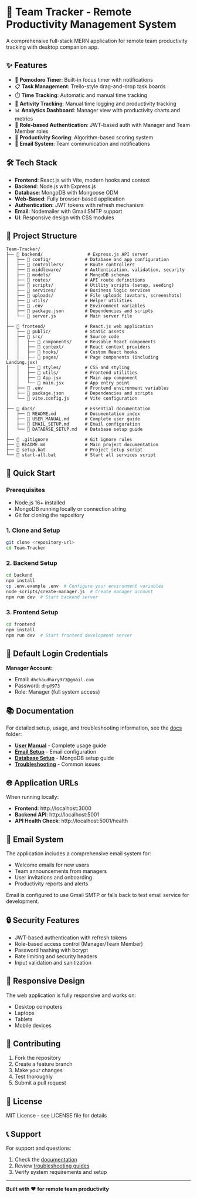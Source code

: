 # 🚀 Team Tracker - Remote Productivity Management System

A comprehensive full-stack MERN application for remote team productivity tracking with desktop companion app.

## ✨ Features

- 🍅 **Pomodoro Timer**: Built-in focus timer with notifications
- 📋 **Task Management**: Trello-style drag-and-drop task boards
- ⏱️ **Time Tracking**: Automatic and manual time tracking
- 📸 **Activity Tracking**: Manual time logging and productivity tracking
- 📊 **Analytics Dashboard**: Manager view with productivity charts and metrics
- 🔐 **Role-based Authentication**: JWT-based auth with Manager and Team Member roles
- 🎯 **Productivity Scoring**: Algorithm-based scoring system
- 📧 **Email System**: Team communication and notifications

## 🛠️ Tech Stack

- **Frontend**: React.js with Vite, modern hooks and context
- **Backend**: Node.js with Express.js
- **Database**: MongoDB with Mongoose ODM
- **Web-Based**: Fully browser-based application
- **Authentication**: JWT tokens with refresh mechanism
- **Email**: Nodemailer with Gmail SMTP support
- **UI**: Responsive design with CSS modules

## 📁 Project Structure

```
Team-Tracker/
├── 📂 backend/                 # Express.js API server
│   ├── 📂 config/             # Database and app configuration
│   ├── 📂 controllers/        # Route controllers
│   ├── 📂 middleware/         # Authentication, validation, security
│   ├── 📂 models/             # MongoDB schemas
│   ├── 📂 routes/             # API route definitions
│   ├── 📂 scripts/            # Utility scripts (setup, seeding)
│   ├── 📂 services/           # Business logic services
│   ├── 📂 uploads/            # File uploads (avatars, screenshots)
│   ├── 📂 utils/              # Helper utilities
│   ├── 📄 .env                # Environment variables
│   ├── 📄 package.json        # Dependencies and scripts
│   └── 📄 server.js           # Main server file
│
├── 📂 frontend/               # React.js web application
│   ├── 📂 public/             # Static assets
│   ├── 📂 src/                # Source code
│   │   ├── 📂 components/     # Reusable React components
│   │   ├── 📂 context/        # React context providers
│   │   ├── 📂 hooks/          # Custom React hooks
│   │   ├── 📂 pages/          # Page components (including Landing.jsx)
│   │   ├── 📂 styles/         # CSS and styling
│   │   ├── 📂 utils/          # Frontend utilities
│   │   ├── 📄 App.jsx         # Main app component
│   │   └── 📄 main.jsx        # App entry point
│   ├── 📄 .env                # Frontend environment variables
│   ├── 📄 package.json        # Dependencies and scripts
│   └── 📄 vite.config.js      # Vite configuration
│
├── 📂 docs/                   # Essential documentation
│   ├── 📄 README.md           # Documentation index
│   ├── 📄 USER_MANUAL.md      # Complete user guide
│   ├── 📄 EMAIL_SETUP.md      # Email configuration
│   └── 📄 DATABASE_SETUP.md   # Database setup guide
│
├── 📄 .gitignore              # Git ignore rules
├── 📄 README.md               # Main project documentation
├── 📄 setup.bat               # Project setup script
└── 📄 start-all.bat           # Start all services script
```

## 🚀 Quick Start

### Prerequisites

- Node.js 16+ installed
- MongoDB running locally or connection string
- Git for cloning the repository

### 1. Clone and Setup

```bash
git clone <repository-url>
cd Team-Tracker
```

### 2. Backend Setup

```bash
cd backend
npm install
cp .env.example .env  # Configure your environment variables
node scripts/create-manager.js  # Create manager account
npm run dev  # Start backend server
```

### 3. Frontend Setup

```bash
cd frontend
npm install
npm run dev  # Start frontend development server
```

## 🔑 Default Login Credentials

**Manager Account:**

- Email: `dhchaudhary973@gmail.com`
- Password: `dhp@973`
- Role: Manager (full system access)

## 📚 Documentation

For detailed setup, usage, and troubleshooting information, see the [docs](./docs/) folder:

- **[User Manual](./docs/USER_MANUAL.md)** - Complete usage guide
- **[Email Setup](./docs/EMAIL_SETUP.md)** - Email configuration
- **[Database Setup](./docs/DATABASE_SETUP.md)** - MongoDB setup guide
- **[Troubleshooting](./docs/EMAIL_TROUBLESHOOTING.md)** - Common issues

## 🌐 Application URLs

When running locally:

- **Frontend**: http://localhost:3000
- **Backend API**: http://localhost:5001
- **API Health Check**: http://localhost:5001/health

## 📧 Email System

The application includes a comprehensive email system for:

- Welcome emails for new users
- Team announcements from managers
- User invitations and onboarding
- Productivity reports and alerts

Email is configured to use Gmail SMTP or falls back to test email service for development.

## 🔒 Security Features

- JWT-based authentication with refresh tokens
- Role-based access control (Manager/Team Member)
- Password hashing with bcrypt
- Rate limiting and security headers
- Input validation and sanitization

## 📱 Responsive Design

The web application is fully responsive and works on:

- Desktop computers
- Laptops
- Tablets
- Mobile devices

## 🤝 Contributing

1. Fork the repository
2. Create a feature branch
3. Make your changes
4. Test thoroughly
5. Submit a pull request

## 📄 License

MIT License - see LICENSE file for details

## 📞 Support

For support and questions:

1. Check the [documentation](./docs/)
2. Review [troubleshooting guides](./docs/EMAIL_TROUBLESHOOTING.md)
3. Verify system requirements and setup

---

**Built with ❤️ for remote team productivity**
